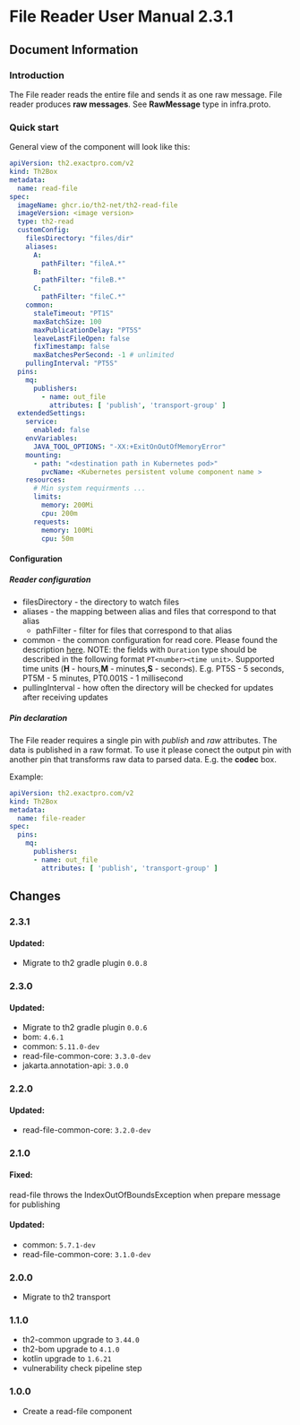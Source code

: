 # File Reader User Manual 2.3.1

## Document Information

### Introduction

The File reader reads the entire file and sends it as one raw message. File reader produces **raw messages**. See **RawMessage** type in infra.proto.

### Quick start

General view of the component will look like this:

```yaml
apiVersion: th2.exactpro.com/v2
kind: Th2Box
metadata:
  name: read-file
spec:
  imageName: ghcr.io/th2-net/th2-read-file
  imageVersion: <image version>
  type: th2-read
  customConfig:
    filesDirectory: "files/dir"
    aliases:
      A:
        pathFilter: "fileA.*"
      B:
        pathFilter: "fileB.*"
      C:
        pathFilter: "fileC.*"
    common:
      staleTimeout: "PT1S"
      maxBatchSize: 100
      maxPublicationDelay: "PT5S"
      leaveLastFileOpen: false
      fixTimestamp: false
      maxBatchesPerSecond: -1 # unlimited
    pullingInterval: "PT5S"
  pins:
    mq:
      publishers:
        - name: out_file
          attributes: [ 'publish', 'transport-group' ]
  extendedSettings:
    service:
      enabled: false
    envVariables:
      JAVA_TOOL_OPTIONS: "-XX:+ExitOnOutOfMemoryError"
    mounting:
      - path: "<destination path in Kubernetes pod>"
        pvcName: <Kubernetes persistent volume component name >
    resources:
      # Min system requirments ...
      limits:
        memory: 200Mi
        cpu: 200m
      requests:
        memory: 100Mi
        cpu: 50m
```

#### Configuration

##### Reader configuration

+ filesDirectory - the directory to watch files
+ aliases - the mapping between alias and files that correspond to that alias
    + pathFilter - filter for files that correspond to that alias
+ common - the common configuration for read core. Please found the description [here](https://github.com/th2-net/th2-read-file-common-core/blob/dev-version-2/README.md#configuration).
  NOTE: the fields with `Duration` type should be described in
  the following format `PT<number><time unit>`. Supported time units (**H** - hours,**M** - minutes,**S** - seconds). E.g. PT5S - 5 seconds, PT5M - 5 minutes, PT0.001S - 1 millisecond
+ pullingInterval - how often the directory will be checked for updates after receiving updates

##### Pin declaration

The File reader requires a single pin with _publish_ and _raw_ attributes. The data is published in a raw format. To use it please conect the output pin with another pin that transforms raw data to parsed data. E.g. the **codec** box.

Example:

```yaml
apiVersion: th2.exactpro.com/v2
kind: Th2Box
metadata:
  name: file-reader
spec:
  pins:
    mq:
      publishers:
      - name: out_file
        attributes: [ 'publish', 'transport-group' ]
```

## Changes

### 2.3.1

#### Updated:
+ Migrate to th2 gradle plugin `0.0.8`

### 2.3.0

#### Updated:
+ Migrate to th2 gradle plugin `0.0.6`
+ bom: `4.6.1`
+ common: `5.11.0-dev`
+ read-file-common-core: `3.3.0-dev`
+ jakarta.annotation-api: `3.0.0`

### 2.2.0

#### Updated:
* read-file-common-core: `3.2.0-dev`

### 2.1.0

#### Fixed:
read-file throws the IndexOutOfBoundsException when prepare message for publishing 

#### Updated:
* common: `5.7.1-dev`
* read-file-common-core: `3.1.0-dev`

### 2.0.0

+ Migrate to th2 transport

### 1.1.0
+ th2-common upgrade to `3.44.0`
+ th2-bom upgrade to `4.1.0`
+ kotlin upgrade to `1.6.21`
+ vulnerability check pipeline step

### 1.0.0

+ Create a read-file component
